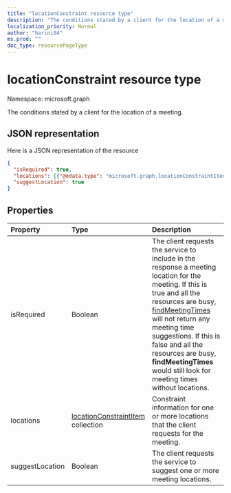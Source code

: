 ```yaml
---
title: "locationConstraint resource type"
description: "The conditions stated by a client for the location of a meeting."
localization_priority: Normal
author: "harini84"
ms.prod: ""
doc_type: resourcePageType
---
```


# locationConstraint resource type

Namespace: microsoft.graph

The conditions stated by a client for the location of a meeting.

## JSON representation

Here is a JSON representation of the resource

<!-- {
  "blockType": "resource",
  "optionalProperties": [

  ],
  "@odata.type": "microsoft.graph.locationConstraint"
}-->

```json
{
  "isRequired": true,
  "locations": [{"@odata.type": "microsoft.graph.locationConstraintItem"}],
  "suggestLocation": true
}

```
## Properties
| Property	   | Type	|Description|
|:---------------|:--------|:----------|
|isRequired|Boolean|The client requests the service to include in the response a meeting location for the meeting. If this is true and all the resources are busy, [findMeetingTimes](../api/user-findmeetingtimes.md) will not return any meeting time suggestions. If this is false and all the resources are busy, **findMeetingTimes** would still look for meeting times without locations. |
|locations|[locationConstraintItem](locationconstraintitem.md) collection|Constraint information for one or more locations that the client requests for the meeting.|
|suggestLocation|Boolean|The client requests the service to suggest one or more meeting locations.|

<!-- uuid: 8fcb5dbc-d5aa-4681-8e31-b001d5168d79
2015-10-25 14:57:30 UTC -->
<!-- {
  "type": "#page.annotation",
  "description": "locationConstraint resource",
  "keywords": "",
  "section": "documentation",
  "tocPath": ""
}-->
